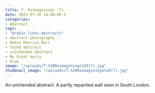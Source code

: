 ```yaml
---
title: 7. Reimaginings (7)
date: 2023-07-26 14:40:00 Z
categories:
- Abstract
tags:
- "@robin.likes.abstracts"
- abstract photography
- Robin Maurice Barr
- found abstract
- unintended abstract
- No Great Hurry
- blue
image: "/uploads/7.%20Reimaginings%20(7).jpg"
thumbnail_image: "/uploads/7.%20Reimaginings%20(7).jpg"
---
```


An unintended abstract. A partly repainted wall seen in South London.